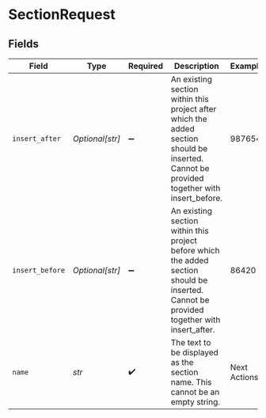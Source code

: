 # SectionRequest


## Fields

| Field                                                                                                                                     | Type                                                                                                                                      | Required                                                                                                                                  | Description                                                                                                                               | Example                                                                                                                                   |
| ----------------------------------------------------------------------------------------------------------------------------------------- | ----------------------------------------------------------------------------------------------------------------------------------------- | ----------------------------------------------------------------------------------------------------------------------------------------- | ----------------------------------------------------------------------------------------------------------------------------------------- | ----------------------------------------------------------------------------------------------------------------------------------------- |
| `insert_after`                                                                                                                            | *Optional[str]*                                                                                                                           | :heavy_minus_sign:                                                                                                                        | An existing section within this project after which the added section should be inserted. Cannot be provided together with insert_before. | 987654                                                                                                                                    |
| `insert_before`                                                                                                                           | *Optional[str]*                                                                                                                           | :heavy_minus_sign:                                                                                                                        | An existing section within this project before which the added section should be inserted. Cannot be provided together with insert_after. | 86420                                                                                                                                     |
| `name`                                                                                                                                    | *str*                                                                                                                                     | :heavy_check_mark:                                                                                                                        | The text to be displayed as the section name. This cannot be an empty string.                                                             | Next Actions                                                                                                                              |